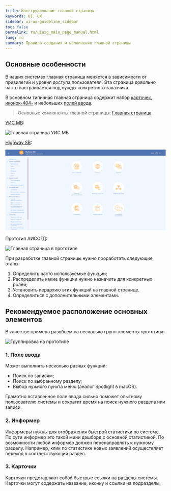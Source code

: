 ```yaml
---
title: Конструирование главной страницы
keywords: UI, UX
sidebar: ui-ux-guideline_sidebar
toc: false
permalink: ru/uiuxg_main_page_manual.html
lang: ru
summary: Правила создания м наполнения главной страницы
---
```


## Основные особенности

В наших системах главная страница меняется в зависимости от привилегий и уровня доступа пользователя. Эта страница довольно часто настраивается под нужды конкретного заказчика.

В основном типичная главная страница содержит набор [карточек](uiuxg_cards.ru.md), [иконок-404-](404.md) и небольших [полей ввода](uiuxg_input_fields.ru.md).

> Основные компоненты главной страницы: [Главная страница](uiuxg_main_page.ru)

[УИС МВ](http://dis-riep:2405/ "Внутренняя ссылка"):

![Главная страница УИС МВ](../../../images/pages/guides/ui-ux-guideline/uiuxg_main_page_manual/1.png)

[Highway SB](http://dis-int:8080/ "Внутренняя ссылка"):

![Главная страница УИС МВ](../../../images/pages/guides/ui-ux-guideline/uiuxg_main_page_manual/2.png)

Прототип АИСОГД:

![Главная страница в прототипе](../../../images/pages/guides/ui-ux-guideline/uiuxg_main_page_manual/3.png)

При разработке главной страницы нужно проработать следующие этапы:

1. Определить часто используемые функции;
2. Распределить какие функции нужно назначить для конкретных ролей;
3. Установить иерархию этих функций на главной странице.
4. Определиться с дополнительными элементами.

## Рекомендуемое расположение основных элементов

В качестве примера разобьем на несколько групп элементы прототипа:

![Группировка на прототипе](../../../images/pages/guides/ui-ux-guideline/uiuxg_main_page_manual/4.png)

### 1. Поле ввода

Может выполнять несколько разных функций:

* Поиск по записям;
* Поиск по выбранному разделу;
* Выбор нужного пункта меню (аналог Spotlight в macOS).

Грамотно вставленное поле ввода сильно поможет опытному пользователю системы и сократит время на поиск нужного раздела или записи.

### 2. Информер

Информеры нужны для отображения быстрой статистики по системе. По сути информер это такой мини дэшборд с основной статистикой. По возможности любой информер должен перенаправлять к нужному разделу. Например, клик по статистике новых заявлений осуществляет переход в соответствующий раздел.

### 3. Карточки

Карточки представляют собой быстрые ссылки на разделы системы. Карточки могут содержать название, иконку и ссылки на подразделы.
